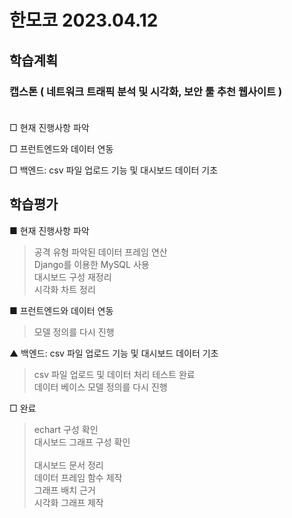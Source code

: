 # 한모코 2023.04.12


학습계획
---
### 캡스톤 ( 네트워크 트래픽 분석 및 시각화, 보안 툴 추천 웹사이트 ) <br><br>

□ 현재 진행사항 파악 <br>

□ 프런트엔드와 데이터 연동 <br>

□ 백엔드: csv 파일 업로드 기능 및 대시보드 데이터 기초 <br>



학습평가
---
■ 현재 진행사항 파악 <br>
> 공격 유형 파악된 데이터 프레임 연산  
> Django를 이용한 MySQL 사용  
> 대시보드 구성 재정리  
> 시각화 차트 정리  

■ 프런트엔드와 데이터 연동
> 모델 정의를 다시 진행  
>   
▲ 백엔드: csv 파일 업로드 기능 및 대시보드 데이터 기초 <br>
> csv 파일 업로드 및 데이터 처리 테스트 완료  
> 데이터 베이스 모델 정의를 다시 진행  
> 
□ 완료   
> echart 구성 확인  
> 대시보드 그래프 구성 확인 <br>  
> 대시보드 문서 정리  
> 데이터 프레임 함수 제작  
> 그래프 배치 근거  
> 시각화 그래프 제작  
